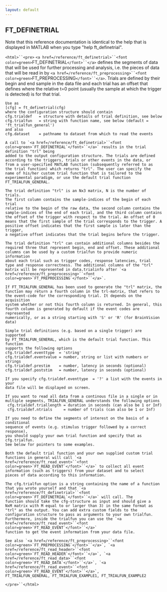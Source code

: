 ```yaml
---
layout: default
---
```


##  FT_DEFINETRIAL

Note that this reference documentation is identical to the help that is displayed in MATLAB when you type "help ft_definetrial".

`<html>``<pre>`
    `<a href=/reference/ft_definetrial>``<font color=green>`FT_DEFINETRIAL`</font>``</a>` defines the segments of data that will be used for
    further processing and analysis, i.e. the pieces of data that will
    be read in by `<a href=/reference/ft_preprocessing>``<font color=green>`FT_PREPROCESSING`</font>``</a>`. Trials are defined by their begin
    and end sample in the data file and each trial has an offset that
    defines where the relative t=0 point (usually the sample at which
    the trigger is detected) is for that trial.
 
    Use as
    [cfg] = ft_definetrial(cfg)
    where the configuration structure should contain
    cfg.trialdef   = structure with details of trial definition, see below
    cfg.trialfun   = string with function name, see below (default = 'ft_trialfun_general')
    and also
    cfg.dataset    = pathname to dataset from which to read the events
 
    A call to `<a href=/reference/ft_definetrial>``<font color=green>`FT_DEFINETRIAL`</font>``</a>` results in the trial definition "trl" being
    added to the output configuration structure. The trials are defined
    according to the triggers, trials or other events in the data, or
    from a user-specified MATLAB function (subsequently referred to as
    the trial function) which returns "trl". The user can specify the
    name of his/her custom trial function that is tailored to the
    experimental paradigm, or use the default trial function
    FT_TRIALFUN_GENERAL.
 
    The trial definition "trl" is an Nx3 matrix, N is the number of trials.
    The first column contains the sample-indices of the begin of each trial
    relative to the begin of the raw data, the second column contains the
    sample-indices of the end of each trial, and the third column contains
    the offset of the trigger with respect to the trial. An offset of 0
    means that the first sample of the trial corresponds to the trigger. A
    positive offset indicates that the first sample is later than the trigger,
    a negative offset indicates that the trial begins before the trigger.
 
    The trial definition "trl" can contain additional columns besides the
    required three that represent begin, end and offset. These additional
    columns can be used by a custom trialfun to provide numeric information
    about each trial such as trigger codes, response latencies, trial
    type and response correctness. The additional columns of the "trl"
    matrix will be represented in data.trialinfo after `<a href=/reference/ft_preprocessing>``<font color=green>`FT_PREPROCESSING`</font>``</a>`.
 
    If FT_TRIALFUN_GENERAL has been used to generate the "trl" matrix, the
    function may return a fourth column in the trl-matrix, that refers to
    the event-code for the corresponding trial. It depends on the acquisition
    system whether or not this fourth column is returned. In general, this
    fourth column is generated by default if the event codes are represented
    numerically, or as a string starting with 'S' or 'R' (for BrainVision data)
 
    Simple trial definitions (e.g. based on a single trigger) are supported
    by FT_TRIALFUN_GENERAL, which is the default trial function. This function
    supports the following options
    cfg.trialdef.eventtype  = 'string'
    cfg.trialdef.eventvalue = number, string or list with numbers or strings
    cfg.trialdef.prestim    = number, latency in seconds (optional)
    cfg.trialdef.poststim   = number, latency in seconds (optional)
 
    If you specify cfg.trialdef.eventtype  = '?' a list with the events in your
    data file will be displayed on screen.
 
    If you want to read all data from a continous file in a single or in
    multiple segments, TRIALFUN_GENERAL understands the following options
     cfg.trialdef.triallength = duration in seconds (can also be 1 or Inf)
     cfg.trialdef.ntrials     = number of trials (can also be 1 or Inf)
 
    If you need to define the segments of interest on the basis of a conditional
    sequence of events (e.g. stimulus trigger followed by a correct response),
    you should supply your own trial function and specify that as cfg.trialfun.
    See below for pointers to some examples.
 
    Both the default trial function and your own supplied custom trial
    functions in general will call `<a href=/reference/ft_read_event>``<font color=green>`FT_READ_EVENT`</font>``</a>` to collect all event
    information (such as triggers) from your dataset and to select
    pieces of data according to this information.
 
    The cfg.trialfun option is a string containing the name of a function
    that you wrote yourself and that `<a href=/reference/ft_definetrial>``<font color=green>`FT_DEFINETRIAL`</font>``</a>` will call. The
    function should take the cfg-structure as input and should give a
    NxM matrix with M equal to or larger than 3) in the same format as
    "trl" as the output. You can add extra custom fields to the
    configuration structure to pass as arguments to your own trialfun.
    Furthermore, inside the trialfun you can use the `<a href=/reference/ft_read_event>``<font color=green>`FT_READ_EVENT`</font>``</a>`
    function to get the event information from your data file.
 
    See also `<a href=/reference/ft_preprocessing>``<font color=green>`FT_PREPROCESSING`</font>``</a>`, `<a href=/reference/ft_read_header>``<font color=green>`FT_READ_HEADER`</font>``</a>`, `<a href=/reference/ft_read_data>``<font color=green>`FT_READ_DATA`</font>``</a>`, `<a href=/reference/ft_read_event>``<font color=green>`FT_READ_EVENT`</font>``</a>`,
    FT_TRIALFUN_GENERAL, FT_TRIALFUN_EXAMPLE1, FT_TRIALFUN_EXAMPLE2
`</pre>``</html>`

